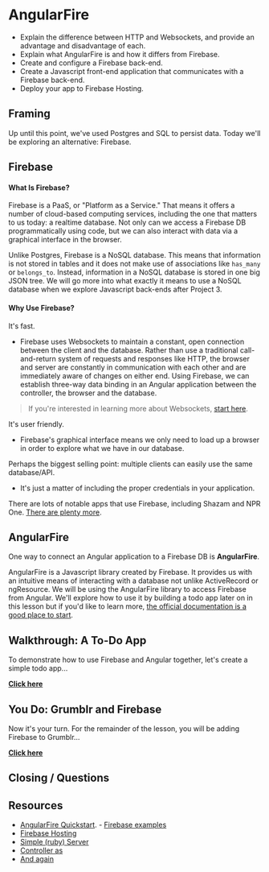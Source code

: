 # AngularFire
- Explain the difference between HTTP and Websockets, and provide an advantage and disadvantage of each.
- Explain what AngularFire is and how it differs from Firebase.
- Create and configure a Firebase back-end.
- Create a Javascript front-end application that communicates with a Firebase back-end.
- Deploy your app to Firebase Hosting.

## Framing

Up until this point, we've used Postgres and SQL to persist data. Today we'll be exploring an alternative: Firebase.

## Firebase

#### What Is Firebase?

Firebase is a PaaS, or "Platform as a Service." That means it offers a number of cloud-based computing services, including the one that matters to us today: a realtime database. Not only can we access a Firebase DB programmatically using code, but we can also interact with data via a graphical interface in the browser.

Unlike Postgres, Firebase is a NoSQL database. This means that information is not stored in tables and it does not make use of associations like `has_many` or `belongs_to`. Instead, information in a NoSQL database is stored in one big JSON tree. We will go more into what exactly it means to use a NoSQL database when we explore Javascript back-ends after Project 3.

#### Why Use Firebase?

It's fast.
* Firebase uses Websockets to maintain a constant, open connection between the client and the database. Rather than use a traditional call-and-return system of requests and responses like HTTP, the browser and server are constantly in communication with each other and are immediately aware of changes on either end. Using Firebase, we can establish three-way data binding in an Angular application between the controller, the browser and the database.

> If you're interested in learning more about Websockets, [start here](http://www.html5rocks.com/en/tutorials/websockets/basics/).

It's user friendly.
* Firebase's graphical interface means we only need to load up a browser in order to explore what we have in our database.

Perhaps the biggest selling point: multiple clients can easily use the same database/API.
* It's just a matter of including the proper credentials in your application.

There are lots of notable apps that use Firebase, including Shazam and NPR One. [There are plenty more](https://firebase.google.com/customers/).

## AngularFire

One way to connect an Angular application to a Firebase DB is **AngularFire**.

AngularFire is a Javascript library created by Firebase. It provides us with an intuitive means of interacting with a database not unlike ActiveRecord or ngResource. We will be using the AngularFire library to access Firebase from Angular. We'll explore how to use it by building a todo app later on in this lesson but if you'd like to learn more, [the official documentation is a good place to start](https://github.com/firebase/angularfire).

## Walkthrough: A To-Do App

To demonstrate how to use Firebase and Angular together, let's create a simple todo app...

**[Click here](\todo.md)**

## You Do: Grumblr and Firebase

Now it's your turn. For the remainder of the lesson, you will be adding Firebase to Grumblr...

**[Click here](\grumblr.md)**

## Closing / Questions

## Resources

- [AngularFire Quickstart](https://www.firebase.com/docs/web/libraries/angular/quickstart.html).  - [Firebase examples](https://www.firebase.com/docs/web/examples.html)
- [Firebase Hosting](https://www.firebase.com/docs/hosting/quickstart.html)
- [Simple (ruby) Server](http://www.benjaminoakes.com/2013/09/13/ruby-simple-http-server-minimalist-rake/)
- [Controller as](http://www.johnpapa.net/angularjss-controller-as-and-the-vm-variable/)
- [And again](http://toddmotto.com/digging-into-angulars-controller-as-syntax/)
